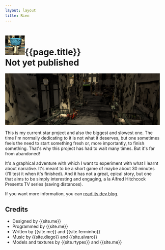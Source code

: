 ```yaml
---
layout: layout
title: Rien
---
```


<h1>
<img src="../images/rien.png">{{page.title}}
<section class="byline">Not yet published</section>
</h1>

![{{page.title}} screenshot](../images/rien_scr.png)

This is my current star project and also the biggest and slowest one. The time I'm normally dedicating to it is not what it deserves, but one sometimes feels the need to start something fresh or, more importantly, to finish something. That's why this project has had to wait many times. But it's far from abandoned!

It's a graphical adventure with which I want to experiment with what I learnt about narrative. It's meant to be a short game of maybe about 30 minutes (I'll test it when it's finished). And it has not a great, epical story, but one that aims to be simply interesting and engaging, a la Alfred Hitchcock Presents TV series (saving distances).

If you want more information, you can [read its dev blog](http://projectrien.wordpress.com).

Credits
---

- Designed by {{site.me}}
- Programmed by {{site.me}}
- Written by {{site.me}} and {{site.ferminho}}
- Music by {{site.diego}} and {{site.alvaro}}
- Models and textures by {{site.rtypex}} and {{site.me}}
